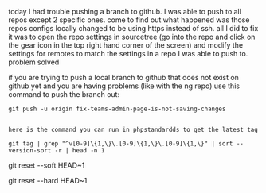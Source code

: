 today I had trouble pushing a branch to github. I was able to push to all repos except 2 specific ones. come to find out what happened was those repos configs locally changed to be using https instead of ssh. all I did to fix it was to open the repo settings in sourcetree (go into the repo and click on the gear icon in the top right hand corner of the screen) and modify the settings for remotes to match the settings in a repo I was able to push to. problem solved

if you are trying to push a local branch to github that does not exist on github yet and you are having problems (like with the ng repo) use this command to push the branch out:

	git push -u origin fix-teams-admin-page-is-not-saving-changes
	
	
	here is the command you can run in phpstandardds to get the latest tag
	
	git tag | grep "^v[0-9]\{1,\}\.[0-9]\{1,\}\.[0-9]\{1,\}" | sort --version-sort -r | head -n 1
	
git reset --soft HEAD~1

git reset --hard HEAD~1